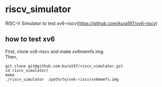 # riscv_simulator

RISC-V Simulator to test xv6-riscv(https://github.com/kura197/xv6-riscv)

## how to test xv6
First, clone xv6-riscv and make xv6memfs.img.  
Then,
````
git clone git@github.com:kura197/riscv_simulator.git
cd riscv_simulator/
make
./riscv_simulator  /path/to/xv6-riscv/xv6memfs.img
````
